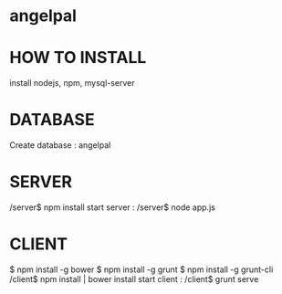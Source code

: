 angelpal
========

HOW TO INSTALL
============

install nodejs, npm, mysql-server

DATABASE
========
Create database : angelpal

SERVER
======
/server$ npm install
start server : /server$ node app.js

CLIENT
======
$ npm install -g bower
$ npm install -g grunt
$ npm install -g grunt-cli
/client$ npm install | bower install
start client : /client$ grunt serve
